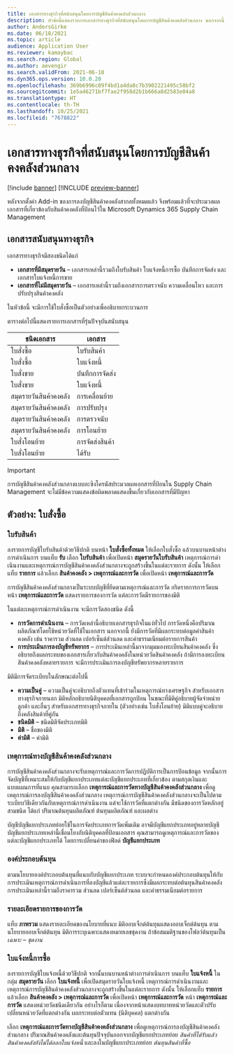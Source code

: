 ```yaml
---
title: เอกสารทางธุรกิจที่สนับสนุนโดยการบัญชีสินค้าคงคลังส่วนกลาง
description: หัวข้อนี้แสดงรายการเอกสารทางธุรกิจที่สนับสนุนโดยการบัญชีสินค้าคงคลังส่วนกลาง นอกจากนี้ ยังมีตัวอย่างรายละเอียดเอกสารใบสั่งซื้อด้วย
author: AndersGirke
ms.date: 06/18/2021
ms.topic: article
audience: Application User
ms.reviewer: kamaybac
ms.search.region: Global
ms.author: aevengir
ms.search.validFrom: 2021-06-18
ms.dyn365.ops.version: 10.0.20
ms.openlocfilehash: 369b6996c09f4bd1a4da8c7b3902221495c58bf2
ms.sourcegitcommit: 1e5a46271bf7fae2f958d2b1b666a8d2583e04a8
ms.translationtype: HT
ms.contentlocale: th-TH
ms.lasthandoff: 10/25/2021
ms.locfileid: "7678822"
---
```

# <a name="business-documents-supported-by-global-inventory-accounting"></a>เอกสารทางธุรกิจที่สนับสนุนโดยการบัญชีสินค้าคงคลังส่วนกลาง

[!include [banner](../includes/banner.md)]
[!INCLUDE [preview-banner](../includes/preview-banner.md)] <!--KFM: Until 4/30/2022 -->

หลังจากตั้งค่า Add-in ของการลงบัญชีสินค้าคงคลังสากลทั้งหมดแล้ว จึงพร้อมแล้วที่จะประมวลผลเอกสารที่เกี่ยวข้องกับสินค้าคงคลังที่ป้อนไว้ใน Microsoft Dynamics 365 Supply Chain Management

## <a name="supported-business-documents"></a>เอกสารสนับสนุนทางธุรกิจ

เอกสารทางธุรกิจมีสองชนิดได้แก่

- **เอกสารที่มีสมุดรายวัน** – เอกสารเหล่านี้รวมถึงใบรับสินค้า ใบแจ้งหนี้การซื้อ บันทึกการจัดส่ง และเอกสารใบแจ้งหนี้การขาย
- **เอกสารที่ไม่มีสมุดรายวัน** – เอกสารเหล่านี้รวมถึงเอกสารการตรวจนับ ความเคลื่อนไหว และการปรับปรุงสินค้าคงคลัง

ในหัวข้อนี้ จะมีการใช้ใบสั่งซื้อเป็นตัวอย่างเพื่ออธิบายกระบวนการ

ตารางต่อไปนี้แสดงรายการเอกสารที่รุ่นปัจจุบันสนับสนุน

| ชนิดเอกสาร      | เอกสาร        |
|--------------------|-----------------|
| ใบสั่งซื้อ     | ใบรับสินค้า |
| ใบสั่งซื้อ     | ใบแจ้งหนี้         |
| ใบสั่งขาย        | บันทึกการจัดส่ง    |
| ใบสั่งขาย        | ใบแจ้งหนี้         |
| สมุดรายวันสินค้าคงคลัง | การเคลื่อนย้าย        |
| สมุดรายวันสินค้าคงคลัง | การปรับปรุง      |
| สมุดรายวันสินค้าคงคลัง | การตรวจนับ        |
| สมุดรายวันสินค้าคงคลัง | การโอนย้าย        |
| ใบสั่งโอนย้าย     | การจัดส่งสินค้า        |
| ใบสั่งโอนย้าย     | ได้รับ         |

> [!IMPORTANT]
> การบัญชีสินค้าคงคลังส่วนกลางแบบอะซิงโครนัสประมวลผลเอกสารที่ป้อนใน Supply Chain Management จะไม่มีข้อความแสดงข้อผิดพลาดแสดงขึ้นเกี่ยวกับเอกสารที่มีปัญหา

## <a name="example-purchase-order"></a>ตัวอย่าง: ใบสั่งซื้อ

### <a name="product-receipt"></a>ใบรับสินค้า

ลงรายการบัญชีใบรับสินค้าด้วยวิธีปกติ บนหน้า **ใบสั่งซื้อทั้งหมด** ให้เลือกใบสั่งซื้อ แล้วบนบานหน้าต่างการดำเนินการ บนแท็บ **รับ** เลือก **ใบรับสินค้า** เพื่อเปิดหน้า **สมุดรายวันใบรับสินค้า** เหตุการณ์การดําเนินงานและเหตุการณ์การบัญชีสินค้าคงคลังส่วนกลางจะถูกสร้างขึ้นในแต่ละรายการ ดังนั้น ให้เลือกแท็บ **รายการ** แล้วเลือก **สินค้าคงคลัง \> เหตุการณ์และการวัด** เพื่อเปิดหน้า **เหตุการณ์และการวัด**

การบัญชีสินค้าคงคลังส่วนกลางเป็นระบบบัญชีที่ยึดตามเหตุการณ์และการวัด กริดรายการการวัดบนหน้า **เหตุการณ์และการวัด** แสดงรายการของการวัด แต่ละการวัดมีรายการของมิติ

ในแต่ละเหตุการณ์การดําเนินงาน จะมีการวัดสองชนิด ดังนี้

- **การวัดการดําเนินงาน** – การวัดเหล่านี้อธิบายเอกสารธุรกิจในแง่ทั่วไป การวัดหนึ่งคือปริมาณผลิตภัณฑ์โดยใช้หน่วยวัดที่ใช้ในเอกสาร นอกจากนี้ ยังมีการวัดที่มีผลกระทบต่อมูลค่าสินค้าคงคลัง เช่น ราคารวม ส่วนลด เปอร์เซ็นต์ส่วนลด และค่าธรรมเนียมต่อรายการสินค้า
- **การประเมินการลงบัญชีทรัพยากร** – การประเมินเหล่านี้มาจากมุมมองทะเบียนสินค้าคงคลัง ซึ่งอธิบายถึงผลกระทบของเอกสารเกี่ยวกับสินค้าคงคลังในหน่วยวัดสินค้าคงคลัง ถ้ามีการลงทะเบียนสินค้าคงคลังหลายรายการ จะมีการประเมินการลงบัญชีทรัพยากรหลายรายการ

มิติมีการจัดระเบียบในลักษณะต่อไปนี้

- **ความเป็นคู่** – ความเป็นคู่จะอธิบายถึงตัวแทนที่เข้าร่วมในเหตุการณ์ทางเศรษฐกิจ สำหรับเอกสารทางธุรกิจภายนอก มิติหลักอธิบายนิติบุคคลที่เอกสารถูกป้อน ในขณะที่มิติคู่อธิบายผู้จัดจำหน่าย ลูกค้า และอื่นๆ สำหรับเอกสารทางธุรกิจภายใน (ตัวอย่างเช่น ใบสั่งโอนย้าย) มิติแบบคู่จะอธิบายถึงคลังสินค้าที่คู่กัน
- **ชนิดมิติ** – ชนิดมิติจัดประเภทมิติ
- **มิติ** – ชื่อของมิติ
- **ค่ามิติ** – ค่ามิติ

### <a name="global-inventory-accounting-event"></a>เหตุการณ์ทางบัญชีสินค้าคงคลังส่วนกลาง

การบัญชีสินค้าคงคลังส่วนกลางจะรับเหตุการณ์และการวัดการปฏิบัติการเป็นการป้อนข้อมูล จากนั้นการจัดบัญชีที่เหมาะสมให้กับบัญชีแยกประเภทแต่ละบัญชีแยกประเภทที่เกี่ยวข้อง ตามสกุลเงินและแบบแผนการที่แนบ คุณสามารถเลือก **เหตุการณ์และการวัดทางบัญชีสินค้าคงคลังส่วนกลาง** เพื่อดูเหตุการณ์การลงบัญชีสินค้าคงคลังส่วนกลาง เหตุการณ์การบัญชีสินค้าคงคลังส่วนกลางจะเป็นไปตามระเบียบวิธีเดียวกันกับเหตุการณ์การดําเนินงาน แต่จะใช้การวัดที่แตกต่างกัน มีชนิดของการวัดหลักอยู่สามชนิด ได้แก่ ปริมาณต้นทุนผลิตภัณฑ์ ต้นทุนผลิตภัณฑ์ และผลต่าง

บัญชีบัญชีแยกประเภทย่อยใช้ในการจัดประเภทการวัดเพิ่มเติม อาจมีบัญชีแยกประเภทอยู่หลายบัญชี บัญชีแยกประเภทเหล่านี้เชื่อมโยงกับนิติบุคคลที่ป้อนเอกสาร คุณสามารถดูเหตุการณ์และการวัดของแต่ละบัญชีแยกประเภทได้ โดยการเปลี่ยนค่าของฟิลด์ **บัญชีแยกประเภท**

### <a name="cost-element"></a>องค์ประกอบต้นทุน

ตามนโยบายองค์ประกอบต้นทุนที่แนบกับบัญชีแยกประเภท ระบบจะกําหนดองค์ประกอบต้นทุนให้กับการประเมินเหตุการณ์การดําเนินการที่ลงบัญชีแล้วแต่ละรายการซึ่งมีผลกระทบต่อต้นทุนสินค้าคงคลัง การประเมินเหล่านี้รวมถึงราคารวม ส่วนลด เปอร์เซ็นต์ส่วนลด และค่าธรรมเนียมต่อรายการ

### <a name="measurement-line-details"></a>รายละเอียดรายการของการวัด

แท็บ **ภาพรวม** แสดงรายละเอียดของนโยบายที่แนบ มิติออบเจ็กต์ต้นทุนแสดงออบเจ็กต์ต้นทุน ตามนโยบายออบเจ็กต์ต้นทุน มิติการระบุเฉพาะแสดงหมายเลขชุดงาน ถ้าข้อสมมติฐานของโฟลว์ต้นทุนเป็น *เฉพาะ – ชุดงาน*

### <a name="purchase-invoice"></a>ใบแจ้งหนี้การซื้อ

ลงรายการบัญชีใบแจ้งหนี้ด้วยวิธีปกติ จากนั้นบนบานหน้าต่างการดำเนินการ บนแท็บ **ใบแจ้งหนี้** ในกลุ่ม **สมุดรายวัน** เลือก **ใบแจ้งหนี้** เพื่อเปิดสมุดรายวันใบแจ้งหนี้ เหตุการณ์การดําเนินงานและเหตุการณ์การบัญชีสินค้าคงคลังส่วนกลางจะถูกสร้างขึ้นในแต่ละรายการ ดังนั้น ให้เลือกแท็บ **รายการ** แล้วเลือก **สินค้าคงคลัง \> เหตุการณ์และการวัด** เพื่อเปิดหน้า **เหตุการณ์และการวัด** หน้า **เหตุการณ์และการวัด** แสดงหน่วยวัดชนิดเดียวกัน อย่างไรก็ตาม เนื่องจากหน้าแสดงบทบาทหน่วยวัดและตัวปรับเปลี่ยนหน่วยวัดที่แตกต่างกัน ผลกระทบต่อตัวแทน (นิติบุคคล) แตกต่างกัน

เลือก **เหตุการณ์และการวัดทางบัญชีสินค้าคงคลังส่วนกลาง** เพื่อดูเหตุการณ์การลงบัญชีสินค้าคงคลังส่วนกลาง ปริมาณสินค้าคงคลังและต้นทุนปัจจุบันออกจากบัญชีแยกประเภทย่อย *สินค้าที่ได้รับแล้วสินค้าคงคลังยังไม่ได้ออกใบแจ้งหนี้* และลงในบัญชีแยกประเภทย่อย *ต้นทุนสินค้าที่ซื้อ*
